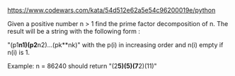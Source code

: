 https://www.codewars.com/kata/54d512e62a5e54c96200019e/python

Given a positive number n > 1 find the prime factor decomposition of n. The result will be a string with the following form :

 "(p1**n1)(p2**n2)...(pk**nk)"
with the p(i) in increasing order and n(i) empty if n(i) is 1.

Example: n = 86240 should return "(2**5)(5)(7**2)(11)"

